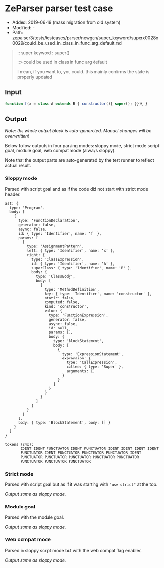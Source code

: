 # ZeParser parser test case

- Added: 2019-06-19 (mass migration from old system)
- Modified: -
- Path: zeparser3/tests/testcases/parser/newgen/super_keyword/superx0028x0029/could_be_used_in_class_in_func_arg_default.md

> :: super keyword : super()
>
> ::> could be used in class in func arg default
>
> I mean, if you want to, you could. this mainly confirms the state is properly updated

## Input

`````js
function f(x = class A extends B { constructor(){ super(); }}){ }
`````

## Output

_Note: the whole output block is auto-generated. Manual changes will be overwritten!_

Below follow outputs in four parsing modes: sloppy mode, strict mode script goal, module goal, web compat mode (always sloppy).

Note that the output parts are auto-generated by the test runner to reflect actual result.

### Sloppy mode

Parsed with script goal and as if the code did not start with strict mode header.

`````
ast: {
  type: 'Program',
  body: [
    {
      type: 'FunctionDeclaration',
      generator: false,
      async: false,
      id: { type: 'Identifier', name: 'f' },
      params: [
        {
          type: 'AssignmentPattern',
          left: { type: 'Identifier', name: 'x' },
          right: {
            type: 'ClassExpression',
            id: { type: 'Identifier', name: 'A' },
            superClass: { type: 'Identifier', name: 'B' },
            body: {
              type: 'ClassBody',
              body: [
                {
                  type: 'MethodDefinition',
                  key: { type: 'Identifier', name: 'constructor' },
                  static: false,
                  computed: false,
                  kind: 'constructor',
                  value: {
                    type: 'FunctionExpression',
                    generator: false,
                    async: false,
                    id: null,
                    params: [],
                    body: {
                      type: 'BlockStatement',
                      body: [
                        {
                          type: 'ExpressionStatement',
                          expression: {
                            type: 'CallExpression',
                            callee: { type: 'Super' },
                            arguments: []
                          }
                        }
                      ]
                    }
                  }
                }
              ]
            }
          }
        }
      ],
      body: { type: 'BlockStatement', body: [] }
    }
  ]
}

tokens (24x):
       IDENT IDENT PUNCTUATOR IDENT PUNCTUATOR IDENT IDENT IDENT IDENT
       PUNCTUATOR IDENT PUNCTUATOR PUNCTUATOR PUNCTUATOR IDENT
       PUNCTUATOR PUNCTUATOR PUNCTUATOR PUNCTUATOR PUNCTUATOR
       PUNCTUATOR PUNCTUATOR PUNCTUATOR
`````

### Strict mode

Parsed with script goal but as if it was starting with `"use strict"` at the top.

_Output same as sloppy mode._

### Module goal

Parsed with the module goal.

_Output same as sloppy mode._

### Web compat mode

Parsed in sloppy script mode but with the web compat flag enabled.

_Output same as sloppy mode._
